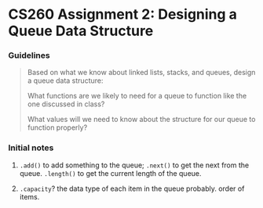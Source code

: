 # CS260 Assignment 2: Designing a Queue Data Structure

### Guidelines
> Based on what we know about linked lists, stacks, and queues, design a queue data structure:
> 
> What functions are we likely to need for a queue to function like the one discussed in class?
> 
> What values will we need to know about the structure for our queue to function properly?

### Initial notes
1. `.add()` to add something to the queue; `.next()` to get the next from the queue. `.length()` to get the current length of the queue.

2. `.capacity`? the data type of each item in the queue probably. order of items.
